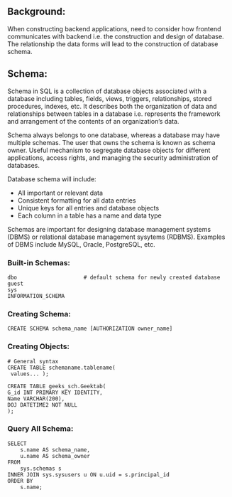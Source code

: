## Background:
When constructing backend applications, need to consider how frontend communicates with backend i.e. the construction and design of database. The relationship
the data forms will lead to the construction of database schema.

## Schema:
Schema in SQL is a collection of database objects associated with a database including tables, fields, views, triggers, relationships, stored procedures, indexes, etc.
It describes both the organization of data and relationships between tables in a database i.e. represents the framework and arrangement of the contents of an organization’s data.

Schema always belongs to one database, whereas a database may have multiple schemas. The user that owns the schema is known as schema owner. Useful mechanism to segregate database objects for different applications, access rights, and managing the security administration of databases.

Database schema will include:
- All important or relevant data
- Consistent formatting for all data entries
- Unique keys for all entries and database objects
- Each column in a table has a name and data type

Schemas are important for designing database management systems (DBMS) or relational database management sysytems (RDBMS). Examples of DBMS include MySQL, Oracle, PostgreSQL, etc.

### Built-in Schemas:
```
dbo                     # default schema for newly created database
guest
sys
INFORMATION_SCHEMA
```
### Creating Schema:
```
CREATE SCHEMA schema_name [AUTHORIZATION owner_name]
```
### Creating Objects:
```
# General syntax
CREATE TABLE schemaname.tablename(
 values... );
 
CREATE TABLE geeks_sch.Geektab(
G_id INT PRIMARY KEY IDENTITY, 
Name VARCHAR(200), 
DOJ DATETIME2 NOT NULL
); 
```
### Query All Schema:
```
SELECT 
    s.name AS schema_name, 
    u.name AS schema_owner
FROM 
    sys.schemas s
INNER JOIN sys.sysusers u ON u.uid = s.principal_id
ORDER BY 
    s.name;
```
